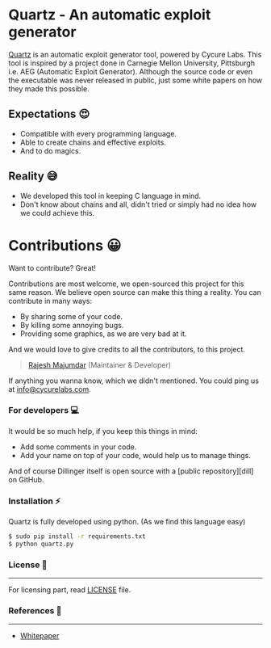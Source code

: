 # Quartz - An automatic exploit generator

[Quartz](https://cycurelabs.com/quartz) is an automatic exploit generator tool, powered by Cycure Labs. This tool is inspired by a project done in Carnegie Mellon University, Pittsburgh i.e. AEG (Automatic Exploit Generator). Although the source code or even the executable was never released in public, just some white papers on how they made this possible.

## Expectations :heart_eyes:

  - Compatible with every programming language.
  - Able to create chains and effective exploits. 
  - And to do magics.

## Reality :sweat_smile:

  - We developed this tool in keeping C language in mind.
  - Don't know about chains and all, didn't tried or simply had no idea how we could achieve this.


# Contributions :grinning:

Want to contribute? Great!

Contributions are most welcome, we open-sourced this project for this same reason. We believe open source can make this thing a reality. You can contribute in many ways:
  - By sharing some of your code.
  - By killing some annoying bugs.
  - Providing some graphics, as we are very bad at it.

And we would love to give credits to all the contributors, to this project.

> [Rajesh Majumdar](mailto://rajesh@cycurelabs.com) (Maintainer & Developer)

If anything you wanna know, which we didn't mentioned. You could ping us at [info@cycurelabs.com](mailto://info@cycurelabs.com).

### For developers :computer:

It would be so much help, if you keep this things in mind:

* Add some comments in your code.
* Add your name on top of your code, would help us to manage things.

And of course Dillinger itself is open source with a [public repository][dill]
 on GitHub.

### Installation :zap:

Quartz is fully developed using python. (As we find this language easy)

```sh
$ sudo pip install -r requirements.txt
$ python quartz.py
```

### License :scroll:
----

For licensing part, read [LICENSE](https://github.com/CycureLabs/Quartz/LICENSE) file.

### References :ledger:
----

* [Whitepaper](http://security.ece.cmu.edu/aeg/aeg-current.pdf)

